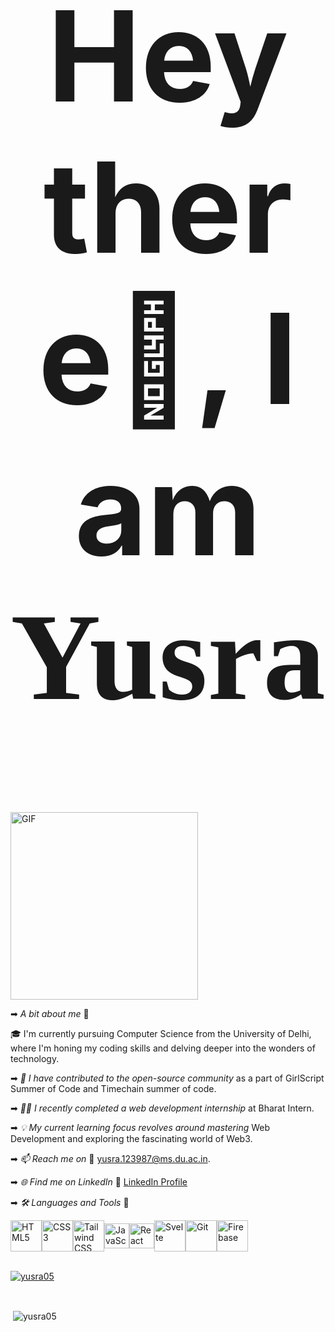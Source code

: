 <div style="text-align: center;">
  <h1 style="font-size: 200px;">Hey there👋, I am  <span style="font-family: 'Pacifico', cursive; font-size: 200px;">Yusra</span></h1>
</div>

<img src="https://github.com/yusra05/yusra05/assets/112852251/2bc0eec5-117e-4df9-815a-16fb6de10239.gif" alt="GIF" width="300" height="300">


➡ *A bit about me* 🌱 

  🎓 I'm currently pursuing Computer Science from the University of Delhi, where I'm honing my coding skills and delving deeper into the wonders of technology.

➡ *🚀 I have contributed to the open-source community* as a part of GirlScript Summer of Code and Timechain summer of code.

➡ *👨‍💻 I recently completed a web development internship* at Bharat Intern.

➡ *💡 My current learning focus revolves around mastering* Web Development and exploring the fascinating world of Web3.

➡ *📫 Reach me on* 🤝
	yusra.123987@ms.du.ac.in. 

➡ *🌐 Find me on LinkedIn* 🤝
	[LinkedIn Profile](https://www.linkedin.com/in/yusra-227b3024a/)


➡ *🛠 Languages and Tools* 🚀  

<div style="display: flex; align-items: center;">
   <img src="https://github.com/yusra05/yusra05/assets/112852251/78649dd3-2f1d-4bbf-b709-2fd74d5108d1.png" alt="HTML5" width="50" height="50">
   <img src="https://github.com/yusra05/yusra05/assets/112852251/0bf27a1d-d0ea-4321-a48d-58babd4760e7.png" alt="CSS3" width="50" height="50">
   <img src="https://github.com/yusra05/yusra05/assets/112852251/174f1b1c-0f10-4731-a92f-e0b33c4bb41f.png" alt="Tailwind CSS" width="50" height="50">
   <img src="https://github.com/yusra05/yusra05/assets/112852251/53780925-c407-4f13-bacd-d070c60032de.png" alt="JavaScript" width="40" height="40">
  <img src="https://github.com/yusra05/yusra05/assets/112852251/a9850de4-2a5b-475a-a3f8-5031f796038b.png" alt="React" width="40" height="40">
  <img src="https://github.com/yusra05/yusra05/assets/112852251/ea5af004-6056-462d-b34c-7656a8320f06.png" alt="Svelte" width="50" height="50">
  <img src="https://github.com/yusra05/yusra05/assets/112852251/346b0d1a-7db7-4ae4-bcf6-06cf517f8ad4.png" alt="Git" width="50" height="50">
  <img src="https://github.com/yusra05/yusra05/assets/112852251/7d704a18-2545-4803-8460-cb6b8f6a70b0.png" alt="Firebase" width="50" height="50">
</div>

<br> 
<p align="left"> <a href="https://github.com/ryo-ma/github-profile-trophy"><img src="https://github-profile-trophy.vercel.app/?username=yusra05" alt="yusra05" /></a> </p>

<br> 
<p>&nbsp;<img align="center" src="https://github-readme-stats.vercel.app/api?username=yusra05&show_icons=true&locale=en" alt="yusra05" /></p>

